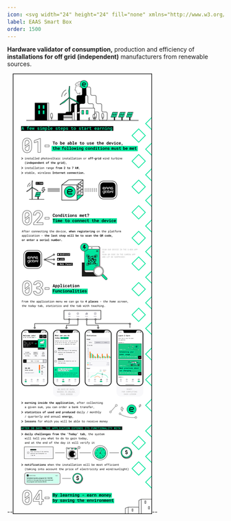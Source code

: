 ```yaml
---
icon: <svg width="24" height="24" fill="none" xmlns="http://www.w3.org/2000/svg"><path d="M13.417 11.078a.5.5 0 0 1-.478-.651l1.2-3.773a.5.5 0 0 0-.477-.652l-2.587.01a.5.5 0 0 0-.474.348l-2.024 6.365a.5.5 0 0 0 .478.652l2.121-.009a.5.5 0 0 1 .478.652l-1.37 4.308a.091.091 0 0 0 .158.084l5.143-6.53a.5.5 0 0 0-.395-.81l-1.773.006Z"/><path clip-rule="evenodd" d="M12 1C5.925 1 1 5.925 1 12s4.925 11 11 11 11-4.925 11-11S18.075 1 12 1ZM2.5 12a9.5 9.5 0 1 1 19 0 9.5 9.5 0 0 1-19 0Z"/></svg>
label: EAAS Smart Box
order: 1500
---
```


**Hardware validator of consumption,** production and efficiency of **installations for off grid (independent)** manufacturers from renewable sources.

--![](src/headers/about-smartbox-app.png)--